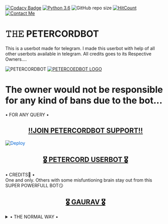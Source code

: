 [![Codacy Badge](https://app.codacy.com/project/badge/Grade/3e6d2534fcb749818ae796dea3bdf34e)](https://www.codacy.com/gh/IlhamMansiez/PETERCORDBOT/dashboard?utm_source=github.com&amp;utm_medium=referral&amp;utm_content=IlhamMansiez/PETERCORDBOT&amp;utm_campaign=Badge_Grade)
[![Python 3.6](https://img.shields.io/badge/Python-3.6%20or%20newer-blue.svg)](https://www.python.org/downloads/release/python-360/)
![GitHub repo size](https://img.shields.io/github/repo-size/IlhamMansiez/PETERCORDBOT)
[![HitCount](http://hits.dwyl.com/IlhamMansiez/PETERCORDBOT.svg)](http://hits.dwyl.com/IlhamMansiez/PETERCORDBOT)
[![Contact Me](https://img.shields.io/badge/Telegram-Contact%20Me-informational)](https://t.me/diemmmmmmmmmm)



# 𝚃𝙷𝙴 PETERCORDBOT
This is a userbot made for telegram. I made this userbot with help of all other userbots available in telegram. All credits goes to its Respective Owners....

![PETERCORDBOT](https://t.me/diemmmmmmmmmm)
[![PETERCOEDBOT LOGO](https://telegra.ph/file/b52e42266a323cbe9f849.jpg)](https://t.me/TEAMSquadUserbotSupport)


# The owner would not be responsible for any kind of bans due to the bot...


 • FOR ANY QUERY •
<h2 align="center"> <a href="https://t.me/TEAMSquadUserbotSupport">‼️JOIN PETERCORDBOT SUPPORT‼️</a></h2>




<a href="https://heroku.com/deploy?template=https://github.com/IlhamMansiez/PETERCORDBOT" rel="nofollow" style="background-color: initial; box-sizing: border-box; color: #0366d6; text-decoration-line: none;"><img alt="Deploy" data-canonical-src="https://www.herokucdn.com/deploy/button.svg" src="https://camo.githubusercontent.com/83b0e95b38892b49184e07ad572c94c8038323fb/68747470733a2f2f7777772e6865726f6b7563646e2e636f6d2f6465706c6f792f627574746f6e2e737667" style="border-style: none; box-sizing: initial; max-width: 100%;" /></a></div>

<h2 align="center"> <a href="https://github.com/IlhamMansiez/THE-PETERCORD">🎖 PETERCORD USERBOT 🎖</a></h2>

  <summary> • CREDITS👀 • </summary>
 One and only. Others with some misfuntioning brain stay out from this SUPER POWERFULL BOT😏

<h2 align="center"> <a href="https://github.com/iisgaurav">🎖 GAURAV 🎖</a></h2>

</details>

<details>

  <summary> • THE NORMAL WAY • </summary>

Simply clone the repository and run the main file:
```sh
git clone https://github.com/IlhamMansiez/PETERCORDBOT
cd PETERCORDBOT
virtualenv -p /usr/bin/python3 venv
. ./venv/bin/activate
pip install -r requirements.txt
# <Create local_config.py with variables as given below>
python3 -m userbot
```

An example `local_config.py` file could be:

**Not All of the variables are mandatory**

__The Userbot should work by setting only the first two variables__

```python3
from heroku_config import Var

class Development(Var):
  APP_ID = 6
  API_HASH = "eb06d4abfb49dc3eeb1aeb98ae0f581e"
```





  <summary> • UNIBORG CONFIGURATION • </summary>

The UniBorg Config is situated in `userbot/uniborgConfig.py`.

**Heroku Configuration**
Simply just leave the Config as it is.

**Local Configuration**
Fortunately there are no Mandatory vars for the UniBorg Support Config.



  <summary> • MANDATORY VARS • </summary>

- Only two of the environment variables are mandatory.
- This is because of `telethon.errors.rpc_error_list.ApiIdPublishedFloodError`
    - `APP_ID`:   You can get this value from https://my.telegram.org
    - `API_HASH`:   You can get this value from https://my.telegram.org
- The userbot will not work without setting the mandatory vars.






  <summary> • LICENSE • </summary>

![](https://www.gnu.org/graphics/gplv3-or-later.png)

Copyright (C) 2021 PETERCORD

Poject [PETERCORDBOT](https://github.com/IlhamMansiez/PETERCORDBOT) is free software: you can redistribute it and/or modify

it under the terms of the GNU General Public License as published by

the Free Software Foundation, either version 3 of the License, or

(at your option) any later version.

This program is distributed in the hope that it will be useful,

but WITHOUT ANY WARRANTY; without even the implied warranty of

MERCHANTABILITY or FITNESS FOR A PARTICULAR PURPOSE.  See the

GNU General Public License for more details.

You should have received a copy of the GNU General Public License

along with this program. If not, see <https://www.gnu.org/licenses/>.

</details>
